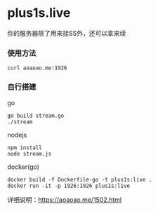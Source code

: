 # plus1s.live
你的服务器除了用来挂SS外，还可以拿来续

### 使用方法
```
curl aoaoao.me:1926
```

### 自行搭建

go

```
go build stream.go
./stream
```

nodejs

```
npm install
node stream.js
```

docker(go)

```
docker build -f Dockerfile-go -t plus1s:live .
docker run -it -p 1926:1926 plus1s:live
```

详细说明：https://aoaoao.me/1502.html
